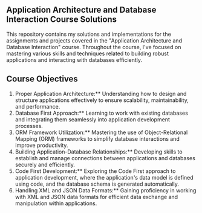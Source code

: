 ## Application Architecture and Database Interaction Course Solutions

This repository contains my solutions and implementations for the assignments and projects covered in the "Application Architecture and Database Interaction" course. Throughout the course, I've focused on mastering various skills and techniques related to building robust applications and interacting with databases efficiently.

## Course Objectives

1. Proper Application Architecture:** Understanding how to design and structure applications effectively to ensure scalability, maintainability, and performance.
2. Database First Approach:** Learning to work with existing databases and integrating them seamlessly into application development processes.
3. ORM Framework Utilization:** Mastering the use of Object-Relational Mapping (ORM) frameworks to simplify database interactions and improve productivity.
4. Building Application-Database Relationships:** Developing skills to establish and manage connections between applications and databases securely and efficiently.
5. Code First Development:** Exploring the Code First approach to application development, where the application's data model is defined using code, and the database schema is generated automatically.
6. Handling XML and JSON Data Formats:** Gaining proficiency in working with XML and JSON data formats for efficient data exchange and manipulation within applications.
